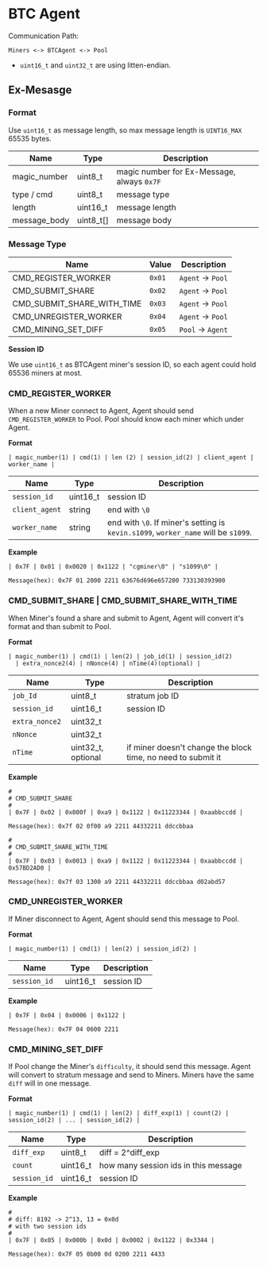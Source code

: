 BTC Agent
==========

Communication Path:

```
Miners <-> BTCAgent <-> Pool
```

* `uint16_t` and `uint32_t` are using litten-endian.

## Ex-Mesasge 

### Format

Use `uint16_t` as message length, so max message length is `UINT16_MAX` 65535 bytes.

Name | Type | Description 
-----|------|-------------
magic_number | uint8_t | magic number for Ex-Message, always `0x7F`
type / cmd | uint8_t | message type
length | uint16_t | message length
message_body | uint8_t[] | message body

### Message Type

  Name |  Value | Description
-------|--------|------------
CMD\_REGISTER_WORKER | `0x01` | `Agent` -> `Pool`
CMD\_SUBMIT_SHARE | `0x02` |  `Agent` -> `Pool`
CMD\_SUBMIT\_SHARE\_WITH\_TIME | `0x03` |  `Agent` -> `Pool`
CMD\_UNREGISTER\_WORKER | `0x04` | `Agent` -> `Pool`
CMD\_MINING\_SET\_DIFF | `0x05` |  `Pool` -> `Agent`

**Session ID**

We use `uint16_t` as BTCAgent miner's session ID, so each agent could hold 65536 miners at most.


### CMD\_REGISTER\_WORKER

When a new Miner connect to Agent, Agent should send `CMD_REGISTER_WORKER` to Pool. Pool should know each miner which under Agent.

**Format**

```
| magic_number(1) | cmd(1) | len (2) | session_id(2) | client_agent | worker_name |
```

Name | Type | Description
-----|------|------------
`session_id ` | uint16_t | session ID
`client_agent` | string | end with `\0`
`worker_name ` | string | end with `\0`. If miner's setting is `kevin.s1099`, `worker_name` will be `s1099`.

**Example**

```
| 0x7F | 0x01 | 0x0020 | 0x1122 | "cgminer\0" | "s1099\0" |

Message(hex): 0x7F 01 2000 2211 63676d696e657200 733130393900
```

### CMD\_SUBMIT\_SHARE | CMD\_SUBMIT\_SHARE\_WITH\_TIME

When Miner's found a share and submit to Agent, Agent will convert it's format and than submit to Pool.

**Format**

```
| magic_number(1) | cmd(1) | len(2) | job_id(1) | session_id(2)
  | extra_nonce2(4) | nNonce(4) | nTime(4)(optional) |
```

Name | Type | Description
-----|------|------------
`job_Id` | uint8_t | stratum job ID
`session_id ` | uint16_t | session ID
`extra_nonce2 ` | uint32_t | 
`nNonce` | uint32_t | 
`nTime` | uint32_t, optional | if miner doesn't change the block time, no need to submit it


**Example**

```
#
# CMD_SUBMIT_SHARE
#
| 0x7F | 0x02 | 0x000f | 0xa9 | 0x1122 | 0x11223344 | 0xaabbccdd | 

Message(hex): 0x7f 02 0f00 a9 2211 44332211 ddccbbaa

#
# CMD_SUBMIT_SHARE_WITH_TIME
#
| 0x7F | 0x03 | 0x0013 | 0xa9 | 0x1122 | 0x11223344 | 0xaabbccdd | 0x57BD2AD0 |

Message(hex): 0x7f 03 1300 a9 2211 44332211 ddccbbaa d02abd57
```

### CMD\_UNREGISTER\_WORKER

If Miner disconnect to Agent, Agent should send this message to Pool.

**Format**

```
| magic_number(1) | cmd(1) | len(2) | session_id(2) |
```

Name | Type | Description
-----|------|------------
`session_id ` | uint16_t | session ID

**Example**

```
| 0x7F | 0x04 | 0x0006 | 0x1122 |

Message(hex): 0x7F 04 0600 2211
```

### CMD\_MINING\_SET\_DIFF

If Pool change the Miner's `difficulty`, it should send this message. Agent will convert to stratum message and send to Miners. Miners have the same `diff` will in one message.

**Format**

```
| magic_number(1) | cmd(1) | len(2) | diff_exp(1) | count(2) | session_id(2) | ... | session_id(2) |
```

Name | Type | Description
-----|------|------------
`diff_exp` | uint8_t | diff = 2^diff_exp
`count` | uint16_t | how many session ids in this message
`session_id` | uint16_t | session ID

**Example**

```
#
# diff: 8192 -> 2^13, 13 = 0x0d
# with two session ids
#
| 0x7F | 0x05 | 0x000b | 0x0d | 0x0002 | 0x1122 | 0x3344 |

Message(hex): 0x7F 05 0b00 0d 0200 2211 4433
```
